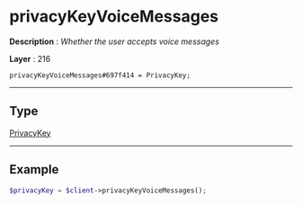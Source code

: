 # privacyKeyVoiceMessages

**Description** : *Whether the user accepts voice messages*

**Layer** : 216

```tl
privacyKeyVoiceMessages#697f414 = PrivacyKey;
```

---

## Type

[PrivacyKey](type/PrivacyKey)

---

## Example

```php
$privacyKey = $client->privacyKeyVoiceMessages();
```